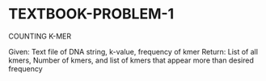 # TEXTBOOK-PROBLEM-1
COUNTING K-MER

Given: Text file of DNA string, k-value, frequency of kmer
Return: List of all kmers, Number of kmers, and list of kmers that appear more than desired frequency
